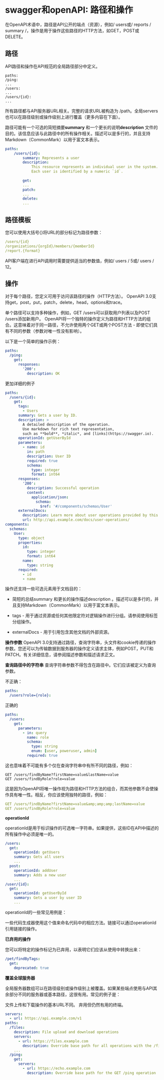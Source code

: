 # swagger和openAPI: 路径和操作

 在OpenAPI术语中，路径是API公开的端点（资源），例如/ users或/ reports / summary /，操作是用于操作这些路径的HTTP方法，如GET，POST或DELETE。 

## **路径** 

API路径和操作在API规范的全局路径部分中定义。 

```
paths:
/ping:
...
/users:
...
/users/{id}:
...
```

所有路径都与API服务器URL相关。完整的请求URL被构造为 /path。全局servers 也可以在路径级别或操作级别上进行覆盖（更多内容在下面）。

路径可能有一个可选的简短摘要**summary** 和一个更长的说明**description** 文件的目的。该信息应该与此路径中的所有操作相关。描述可以是多行的，并且支持Markdown（CommonMark）以用于富文本表示。

```yaml
paths:
	/users/{id}:
		summary: Represents a user
		description: 
            This resource represents an individual user in the system.
            Each user is identified by a numeric `id`.
 
		get:
        ...
        patch:
        ...
        delete:
        ...
```

## 路径模板 

您可以使用大括号{}将URL的部分标记为路径参数： 

```yaml
/users/{id}
/organizations/{orgId}/members/{memberId}
/report.{format}
```

API客户端在进行API调用时需要提供适当的参数值，例如/ users / 5或/ users / 12。 

## 操作 

对于每个路径，您定义可用于访问该路径的操作（HTTP方法）。 OpenAPI 3.0支持get，post，put，patch，delete，head，options和trace。

单个路径可以支持多种操作，例如，GET /users可以获取用户列表以及POST /users添加新用户。 OpenAPI将一个独特的操作定义为路径和HTTP方法的组合。这意味着对于同一路径，不允许使用两个GET或两个POST方法 - 即使它们具有不同的参数（参数对唯一性没有影响）。

以下是一个简单的操作示例：

```yaml
paths:
  /ping:
    get:
      responses:
        '200':
          description: OK
```

更加详细的例子

```yaml
paths:
  /users/{id}:
    get:
      tags:
        - Users
      summary: Gets a user by ID.
      description: >
        A detailed description of the operation.
        Use markdown for rich text representation,
        such as **bold**, *italic*, and [links](https://swagger.io).
      operationId: getUserById
      parameters:
        - name: id
          in: path
          description: User ID
          required: true
          schema:
            type: integer
            format: int64
      responses:
        '200':
          description: Successful operation
          content:
            application/json:
              schema:
                $ref: '#/components/schemas/User'
      externalDocs:
        description: Learn more about user operations provided by this API.
        url: http://api.example.com/docs/user-operations/
components:
  schemas:
    User:
      type: object
      properties:
        id:
          type: integer
          format: int64
        name:
          type: string
      required:
        - id
        - name
```

操作还支持一些可选元素用于文档目的：

- 简短的总结summary 和更长的操作描述description 。描述可以是多行的，并且支持Markdown（CommonMark）以用于富文本表示。

- tags - 用于通过资源或任何其他限定符对逻辑操作进行分组。请参阅使用标签分组操作。
- externalDocs - 用于引用包含其他文档的外部资源。

**操作参数**
OpenAPI 3.0支持通过路径，查询字符串，头文件和cookie传递的操作参数。您还可以为传输数据到服务器的操作定义请求主体，例如POST，PUT和PATCH。有关详细信息，请参阅描述参数和描述请求正文。

**查询路径中的字符串**
查询字符串参数不得包含在路径中。它们应该被定义为查询参数。

不正确： 

```yaml
paths:
  /users?role={role}:
```

正确的

```yaml
paths:
  /users:
    get:
      parameters:
        - in: query
          name: role
          schema:
            type: string
            enum: [user, poweruser, admin]
          required: true
```

这也意味着不可能有多个仅在查询字符串中有所不同的路径，例如：  

```
GET /users/findByName?firstName=value&lastName=value
GET /users/findByRole?role=value
```

这是因为OpenAPI将唯一操作视为路径和HTTP方法的组合，而其他参数不会使操作具有唯一性。相反，你应该使用独特的路径，例如： 

```yaml
GET /users/findByName?firstName=value&amp;amp;amp;lastName=value
GET /users/findByRole?role=value
```

**operationId**

 operationId是用于标识操作的可选唯一字符串。如果提供，这些ID在API中描述的所有操作中必须是唯一的。 

```yaml
/users:
  get:
    operationId: getUsers
    summary: Gets all users
    ...
  post:
    operationId: addUser
    summary: Adds a new user
    ...
/user/{id}:
  get:
    operationId: getUserById
    summary: Gets a user by user ID
    ...
```

operationId的一些常见用例是：

一些代码生成器使用这个值来命名代码中的相应方法。链接可以通过operationId引用链接的操作。

**已弃用的操作** 

您可以将特定的操作标记为已弃用，以表明它们应该从使用中转换出来： 

```yaml
/pet/findByTags:
  get:
    deprecated: true
```

**覆盖全球服务器**

全局服务器数组可以在路径级别或操作级别上被覆盖。如果某些端点使用与API其余部分不同的服务器或基本路径，这很有用。常见的例子是：

文件上传和下载操作的基本URL不同。
弃用但仍然有用的终端。

```yaml
servers:
  - url: https://api.example.com/v1
paths:
  /files:
    description: File upload and download operations
    servers:
      - url: https://files.example.com
        description: Override base path for all operations with the /files path
    ...
  /ping:
    get:
      servers:
        - url: https://echo.example.com
          description: Override base path for the GET /ping operation
  
```

